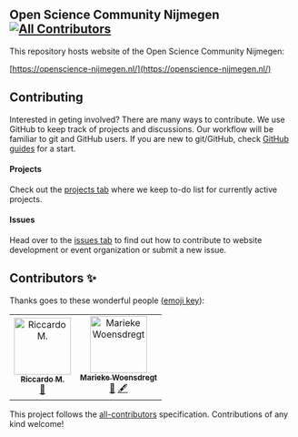 Open Science Community Nijmegen
[![All Contributors](https://img.shields.io/badge/all_contributors-2-orange.svg?style=flat-square)](#contributors)
---

This repository hosts website of the Open Science Community Nijmegen:

[https://openscience-nijmegen.nl/](https://openscience-nijmegen.nl/)

## Contributing

Interested in geting involved? There are many ways to contribute. We
use GitHub to keep track of projects and discussions. Our workflow
will be familiar to git
and GitHub users. If you are new to git/GitHub, check
[GitHub guides](https://guides.github.com/) for a start.

#### Projects

Check out the [projects
tab](https://github.com/Radboud-University/osc-nijmegen/projects) where
we keep to-do list for currently active projects.

#### Issues

Head over to the [issues
tab](https://github.com/Radboud-University/osc-nijmegen/issues) to
find out how to contribute to website development or event
organization or submit a new issue.

## Contributors ✨

Thanks goes to these wonderful people ([emoji key](https://allcontributors.org/docs/en/emoji-key)):

<!-- ALL-CONTRIBUTORS-LIST:START - Do not remove or modify this section -->
<!-- prettier-ignore -->
<table>
  <tr>
    <td align="center"><a href="https://github.com/norok2"><img src="https://avatars1.githubusercontent.com/u/4312650?v=4" width="100px;" alt="Riccardo M."/><br /><sub><b>Riccardo M.</b></sub></a><br /><a href="#tool-norok2" title="Tools">🔧</a></td>
    <td align="center"><a href="https://marieke-woensdregt.github.io/"><img src="https://avatars2.githubusercontent.com/u/10545959?v=4" width="100px;" alt="Marieke Woensdregt"/><br /><sub><b>Marieke Woensdregt</b></sub></a><br /><a href="https://github.com/Radboud-University/osc-nijmegen/commits?author=marieke-woensdregt" title="Documentation">📖</a> <a href="#content-marieke-woensdregt" title="Content">🖋</a></td>
  </tr>
</table>

<!-- ALL-CONTRIBUTORS-LIST:END -->

This project follows the [all-contributors](https://github.com/all-contributors/all-contributors) specification. Contributions of any kind welcome!